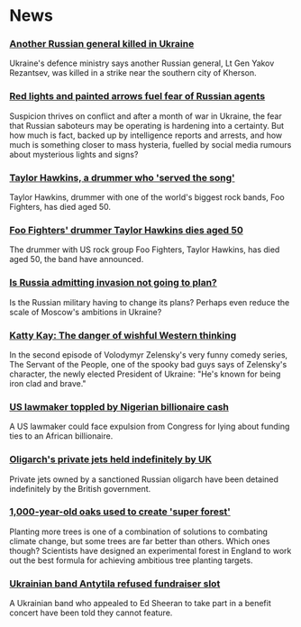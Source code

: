 # News
### [Another Russian general killed in Ukraine](https://www.bbc.com/news/world-europe-60807538)
Ukraine's defence ministry says another Russian general, Lt Gen Yakov Rezantsev, was killed in a strike near the southern city of Kherson. 
### [Red lights and painted arrows fuel fear of Russian agents](https://www.bbc.com/news/world-60879945)
Suspicion thrives on conflict and after a month of war in Ukraine, the fear that Russian saboteurs may be operating is hardening into a certainty. But how much is fact, backed up by intelligence reports and arrests, and how much is something closer to mass hysteria, fuelled by social media rumours about mysterious lights and signs?
### [Taylor Hawkins, a drummer who 'served the song'](https://www.bbc.com/news/in-pictures-60885675)
Taylor Hawkins, drummer with one of the world's biggest rock bands, Foo Fighters, has died aged 50.
### [Foo Fighters' drummer Taylor Hawkins dies aged 50](https://www.bbc.com/news/entertainment-arts-60884259)
The drummer with US rock group Foo Fighters, Taylor Hawkins, has died aged 50, the band have announced.
### [Is Russia admitting invasion not going to plan?](https://www.bbc.com/news/world-europe-60882156)
Is the Russian military having to change its plans? Perhaps even reduce the scale of Moscow's ambitions in Ukraine?
### [Katty Kay: The danger of wishful Western thinking](https://www.bbc.com/news/world-us-canada-60881915)
In the second episode of Volodymyr Zelensky's very funny comedy series, The Servant of the People, one of the spooky bad guys says of Zelensky's character, the newly elected President of Ukraine: "He's known for being iron clad and brave." 
### [US lawmaker toppled by Nigerian billionaire cash](https://www.bbc.com/news/world-us-canada-60876857)
A US lawmaker could face expulsion from Congress for lying about funding ties to an African billionaire.
### [Oligarch's private jets held indefinitely by UK](https://www.bbc.com/news/uk-60886181)
Private jets owned by a sanctioned Russian oligarch have been detained indefinitely by the British government. 
### [1,000-year-old oaks used to create 'super forest'](https://www.bbc.com/news/science-environment-60617810)
Planting more trees is one of a combination of solutions to combating climate change, but some trees are far better than others. Which ones though? ​​Scientists have designed an experimental forest in England to work out the best formula for achieving ambitious tree planting targets.
### [Ukrainian band Antytila refused fundraiser slot](https://www.bbc.com/news/uk-england-birmingham-60885635)
A Ukrainian band who appealed to Ed Sheeran to take part in a benefit concert have been told they cannot feature.
